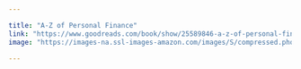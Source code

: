 ```yaml
---

title: "A-Z of Personal Finance"
link: "https://www.goodreads.com/book/show/25589846-a-z-of-personal-finance"
image: "https://images-na.ssl-images-amazon.com/images/S/compressed.photo.goodreads.com/books/1442077159i/25589846.jpg"

---
```

